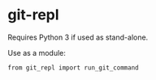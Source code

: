 git-repl
========

Requires Python 3 if used as stand-alone.

Use as a module:

    from git_repl import run_git_command
